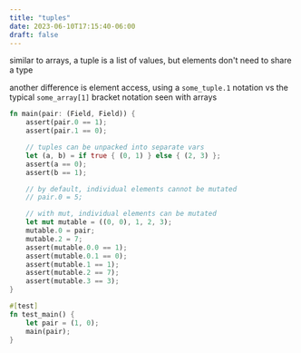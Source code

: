 ```yaml
---
title: "tuples"
date: 2023-06-10T17:15:40-06:00
draft: false
---
```


similar to arrays, a tuple is a list of values, but elements don't need to share a type

another difference is element access, using a `some_tuple.1` notation vs the typical `some_array[1]` bracket notation seen with arrays

```rust {.codebox}
fn main(pair: (Field, Field)) {
    assert(pair.0 == 1);
    assert(pair.1 == 0);

    // tuples can be unpacked into separate vars
    let (a, b) = if true { (0, 1) } else { (2, 3) };
    assert(a == 0);
    assert(b == 1);

    // by default, individual elements cannot be mutated
    // pair.0 = 5;

    // with mut, individual elements can be mutated
    let mut mutable = ((0, 0), 1, 2, 3);
    mutable.0 = pair;
    mutable.2 = 7;
    assert(mutable.0.0 == 1);
    assert(mutable.0.1 == 0);
    assert(mutable.1 == 1);
    assert(mutable.2 == 7);
    assert(mutable.3 == 3);
}

#[test]
fn test_main() {
    let pair = (1, 0);
    main(pair);
}
```
